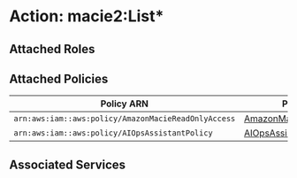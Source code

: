 # Action: macie2:List*

## Attached Roles

## Attached Policies

| Policy ARN | Policy Name |
|------------|-------------|
| `arn:aws:iam::aws:policy/AmazonMacieReadOnlyAccess` | [AmazonMacieReadOnlyAccess](../policies.md#amazonmaciereadonlyaccess) |
| `arn:aws:iam::aws:policy/AIOpsAssistantPolicy` | [AIOpsAssistantPolicy](../policies.md#aiopsassistantpolicy) |

## Associated Services

